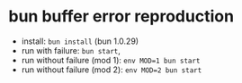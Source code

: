 # bun buffer error reproduction

- install: `bun install` (bun 1.0.29)
- run with failure: `bun start`,
- run without failure (mod 1): `env MOD=1 bun start`
- run without failure (mod 2): `env MOD=2 bun start`
